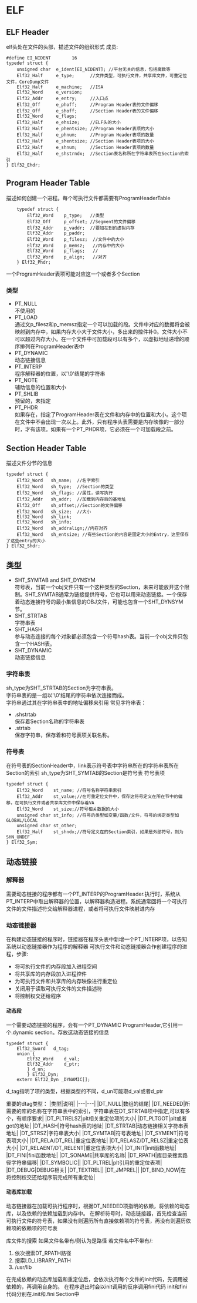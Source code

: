 # ELF
## ELF Header
elf头处在文件的头部，描述文件的组织形式
成员:
```
#define EI_NIDENT        16
typedef struct {
    unsigned char  e_ident[EI_NIDENT]; //平台无关的信息，包括魔数等
    Elf32_Half     e_type;      //文件类型，可执行文件，共享库文件，可重定位文件，CoreDump文件
    Elf32_Half     e_machine;   //ISA
    Elf32_Word     e_version;
    Elf32_Addr     e_entry;     //入口点
    Elf32_Off      e_phoff;     //Program Header表的文件偏移
    Elf32_Off      e_shoff;     //Section Header表的文件偏移
    Elf32_Word     e_flags;
    Elf32_Half     e_ehsize;    //ELF头的大小
    Elf32_Half     e_phentsize; //Program Header表项的大小
    Elf32_Half     e_phnum;     //Program Header表项的数量
    Elf32_Half     e_shentsize; //Section Header表项的大小
    Elf32_Half     e_shnum;     //Section Header表项的数量
    Elf32_Half     e_shstrndx;  //Section表名称所在字符串表所在Section的索引
} Elf32_Ehdr; 
```
## Program Header Table
描述如何创建一个进程。每个可执行文件都需要有ProgramHeaderTable
```
    typedef struct {
        Elf32_Word    p_type;   //类型
        Elf32_Off     p_offset; //Segment的文件偏移
        Elf32_Addr    p_vaddr;  //要加在到的虚拟内存
        Elf32_Addr    p_paddr;
        Elf32_Word    p_filesz;  //文件中的大小
        Elf32_Word    p_memsz;   //内存中的大小
        Elf32_Word    p_flags;   //
        Elf32_Word    p_align;   //对齐
    } Elf32_Phdr;
```
一个ProgramHeader表项可能对应这一个或者多个Section
### 类型
+ PT_NULL       
不使用的
+ PT_LOAD  
通过文p_filesz和p_memsz指定一个可以加载的段。文件中对应的数据将会被映射到内存中，如果内存大小大于文件大小，多出来的控件补0。文件大小不可以超过内存大小。在一个文件中可加载段可以有多个，以虚拟地址递增的顺序排列在ProgramHeader表中
+ PT_DYNAMIC  
动态链接信息
+ PT_INTERP     
程序解释器的位置，以'\0'结尾的字符串
+ PT_NOTE       
辅助信息的位置和大小 
+ PT_SHLIB      
预留的，未指定
+ PT_PHDR   
如果存在，指定了ProgramHeader表在文件和内存中的位置和大小。这个项在文件中不会出现一次以上。此外，只有程序头表需要是内存映像的一部分时，才有该项。如果有一个PT_PHDR项，它必须在一个可加载段之前。
## Section Header Table
描述文件分节的信息
```
typedef struct {
    Elf32_Word   sh_name;  //名字索引
    Elf32_Word   sh_type;  //Section的类型
    Elf32_Word   sh_flags; //属性，读写执行
    Elf32_Addr   sh_addr;  //加载到内存后的基地址
    Elf32_Off    sh_offset;//Section的文件偏移
    Elf32_Word   sh_size;  //大小
    Elf32_Word   sh_link;
    Elf32_Word   sh_info;
    Elf32_Word   sh_addralign;//内存对齐
    Elf32_Word   sh_entsize; //有些Section的内容是固定大小的Entry，这里保存了这些entry的大小
} Elf32_Shdr;
```
## 类型
+ SHT_SYMTAB and SHT_DYNSYM    
符号表，当前一个obj文件只有一个这种类型的Section，未来可能放开这个限制。SHT_SYMTAB通常为链接提供符号，它也可以用来动态链接。一个保存着动态连接符号的最小集信息的OBJ文件，可能也包含一个SHT_DYNSYM节。 
+ SHT_STRTAB        
字符串表
+ SHT_HASH    
参与动态连接的每个对象都必须包含一个符号hash表。当前一个obj文件只包含一个HASH表。  
+ SHT_DYNAMIC       
动态链接信息

### 字符串表
sh_type为SHT_STRTAB的Section为字符串表。    
字符串表的是一组以'\0'结尾的字符串依次连接而成。    
字符串通过其在字符串表中的地址偏移来引用
常见字符串表：
+ .shstrtab         
保存着Section名称的字符串表
+ .strtab   
保存字符串，保存着和符号表项关联名称。
### 符号表
在符号表的SectionHeader中，link表示符号表中字符串所在的字符串表所在Section的索引
sh_type为SHT_SYMTAB的Section是符号表
符号表项
```
typedef struct {
    Elf32_Word    st_name; //符号名称字符串索引
    Elf32_Addr    st_value;//在可重定位文件中，保存这符号定义在所在节中的偏移，在可执行文件或者共享库文件中保存着VA
    Elf32_Word    st_size;//符号相关数据的大小
    unsigned char st_info; //符号的类型如变量/函数/文件，符号的绑定类型如GLOBAL/LOCAL
    unsigned char st_other;
    Elf32_Half    st_shndx;//符号定义在的Section索引，如果是外部符号，则为SHN_UNDEF
} Elf32_Sym;
```

## 动态链接
### 解释器
需要动态链接的程序都有一个PT_INTERP的ProgramHeader.执行时，系统从PT_INTERP中取出解释器的位置，以解释器构造进程。系统通常回将一个可执行文件的文件描述符交给解释器进程，或者将可执行文件映射进内存
### 动态链接器
在构建动态链接的程序时，链接器在程序头表中新增一个PT_INTERP项，以告知系统以动态链接器作为程序的解释器
可执行文件和动态链接器合作创建程序的进程，步骤:
+ 将可执行文件的内存段加入进程空间
+ 将共享库的内存段加入进程控件
+ 为可执行文件和共享库的内存映像进行重定位
+ 关闭用于读取可执行文件的文件描述符
+ 将控制权交还给程序

#### 动态段
一个需要动态链接的程序，会有一个PT_DYNAMIC ProgramHeader,它引用一个.dynamic section。存放这动态链接的信息
```
typedef struct {
    Elf32_Sword   d_tag;
    union {
        Elf32_Word    d_val;
        Elf32_Addr    d_ptr;
        } d_un;
        } Elf32_Dyn;
    extern Elf32_Dyn _DYNAMIC[];
```
d_tag指明了项的类型，根据类型的不同，d_un可能取d_val或者d_ptr

重要的dtag类型：
|类型|说明|
|---|---|
|DT_NULL|数组的结尾|
|DT_NEEDED|所需要的库的名称在字符串表中的索引，字符串表在DT_STRTAB项中指定,可以有多个，有顺序要求|
|DT_PLTRELSZ|plt相关重定位项的大小|
|DT_PLTGOT|plt或者got的地址|
|DT_HASH|符号hash表的地址|
|DT_STRTAB|动态链接相关字符串表地址|
|DT_STRSZ|字符串表大小|
|DT_SYMTAB|符号表地址|
|DT_SYMENT|符号表项大小|
|DT_RELA/DT_REL|重定位表地址|
|DT_RELASZ/DT_RELSZ|重定位表大小|
|DT_RELAENT/DT_RELENT|重定位表项大小|
|DT_INIT|init函数地址|
|DT_FINI|fini函数地址|
|DT_SONAME|共享库的名称|
|DT_RPATH|库目录搜索路径字符串偏移|
|DT_SYMBOLIC||
|DT_PLTREL|plt引用的重定位表项|
|DT_DEBUG|DEBUG相关|
|DT_TEXTREL||
|DT_JMPREL||
|DT_BIND_NOW|在将控制权交还给程序前完成所有重定位|

#### 动态库加载
动态链接器在加载可执行程序时，根据DT_NEEDED项指明的依赖，将依赖的动态库，以及依赖的依赖加载到内存中。
在解析符号时，动态链接器，首先检查当前可执行文件的符号表，如果没有则遍历所有直接依赖项的符号表，再没有则遍历依赖项的依赖项的符号表

库文件的搜索
如果文件名带有/则认为是路径
若文件名中不带有/:
1. 依次搜索DT_RPATH路径
2. 搜索LD_LIBRARY_PATH
3. /usr/lib

在完成依赖的动态库加载和重定位后，会依次执行每个文件的init代码，先调用被依赖的，再调用自身的。
在程序退出时会以init调用的反序调用fini代码
init和fini代码分别在.init和.fini Section中

